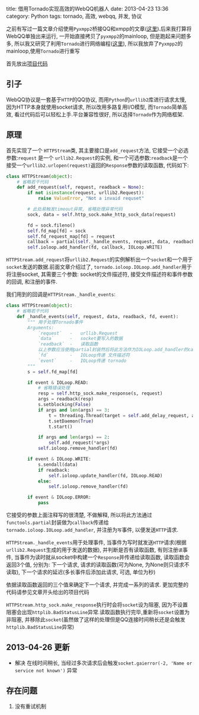 title: 借用Tornado实现高效的WebQQ机器人
date: 2013-04-23 13:36
category: Python
tags: tornado, 高效, webqq, 并发, 协议

之前有写过一篇文章介绍使用`Pyxmpp2`桥接QQ和xmpp的文章([这里](/shi-yong-webqqxie-yi-qiao-jie-xmpphe-qqqun.html)).后来我打算将WebQQ单独出来运行, 一开始直接拷贝了`pyxmpp2`的mainloop, 但是跑起来问题多多, 所以我又研究了利用`Tornado`进行网络编程([这里](/shi-yong-tornadojin-xing-wang-luo-yi-bu-bian-cheng.html)), 所以我放弃了`Pyxmpp2`的mainloop,使用`Tornado`进行重写

首先放出[项目代码](https://github.com/coldnight/pual_bot)

## 引子
WebQQ协议是一套基于`HTTP`的QQ协议, 而用`Python`的`urllib2`库进行请求太慢, 因为HTTP本身就使用socket请求, 所以改用多路复用I/O模型, 而`Tornado`简单高效, 看过代码后可以轻松上手.平台兼容性很好, 所以选择`Tornado`作为网络框架.

## 原理
首先实现了一个 `HTTPStream`类, 其主要接口是`add_request`方法, 它接受一个必选参数:`request` 是一个 `urllib2.Request`的实例, 和一个可选参数:`readback`是一个接受一个`urllib2.urlopen(request)`返回的`Response`参数的读取函数, 代码如下:
```python
class HTTPStream(object):
    # 省略若干代码
    def add_request(self, request, readback = None):
        if not isinstance(request, urllib2.Request):
            raise ValueError, "Not a invaid requset"

        # 此处易触发timeout异常, 省略处理异常代码
        sock, data = self.http_sock.make_http_sock_data(request)

        fd = sock.fileno()
        self.fd_map[fd] = sock
        self.fd_request_map[fd] = request
        callback = partial(self._handle_events, request, data, readback)
        self.ioloop.add_handler(fd, callback, IOLoop.WRITE)
```

`HTTPStream.add_request`将`urllib2.Request`的实例解析出一个`socket`和一个用于`socket`发送的数据.前面文章介绍过了, `tornado.ioloop.IOLoop.add_handler`用于将注册socket, 其需要三个参数: socket的文件描述符, 接受文件描述符和事件参数的回调, 和注册的事件.

我们用到的回调是`HTTPStream._handle_events`:
```python
class HTTPStream(object):
    # 省略若干代码
    def _handle_events(self, request, data, readback, fd, event):
        """ 用于处理Tornado事件
        Arguments:
            `request`   -   urllib.Request
            `data`      -   socket要写入的数据
            `readback`  -   读取函数
            以上参数应当使用partial封装然后将此方法作为IOLoop.add_handler的callback
            `fd`        -   IOLoop传递 文件描述符
            `event`     -   IOLoop传递 tornado
        """
        s = self.fd_map[fd]

        if event & IOLoop.READ:
            # 省略错误处理
            resp = self.http_sock.make_response(s, request)
            args = readback(resp)
            s.setblocking(False)
            if args and len(args) == 3:
                t = threading.Thread(target = self.add_delay_request, args = args)
                t.setDaemon(True)
                t.start()

            if args and len(args) == 2:
                self.add_request(*args)
            self.ioloop.remove_handler(fd)

        if event & IOLoop.WRITE:
            s.sendall(data)
            if readback:
                self.ioloop.update_handler(fd, IOLoop.READ)
            else:
                self.ioloop.remove_handler(fd)

        if event & IOLoop.ERROR:
            pass
```
它接受的参数上面注释写的很清楚, 不做解释, 所以将此方法通过`functools.partial`封装做为`callback`传递给`tornado.ioloop.IOLoop.add_handler`, 并注册为`写`事件, 以便发送`HTTP`请求.

`HTTPStream._handle_events`用于处理事件, 当事件为写时就发送`HTTP`请求(根据`urllib2.Request`生成的用于发送的数据), 并判断是否有读取函数, 有则注册`读`事件, 当事件为读时就从socket中构建一个`Response`并传递给读取函数, 读取函数会返回3个值, 分别为: 下一个请求, 请求的读取函数(可为None, 为None则只请求不读取), 下一个请求的延迟(多长事件后添加此请求, 可选, 单位为秒)

依据读取函数返回的三个值来确定下一个请求, 并完成一系列的请求. 更加完整的代码请参见文章开头给出的项目代码

`HTTPStream.http_sock.make_response`执行时会将`socket`设为阻塞, 因为不设置阻塞会出现`httplib.BadStatusLine`异常.读取函数执行完毕,重新将`socket`设置为非阻塞, 并移除此`socket`(虽然做了这样的处理但是QQ连接时间稍长还是会触发`httplib.BadStatusLine`异常)

## 2013-04-26 更新
* 解决 在线时间稍长, 当经过多次请求后会触发`socket.gaierror(-2, 'Name or service not known')` 异常

## 存在问题
1. 没有重试机制
